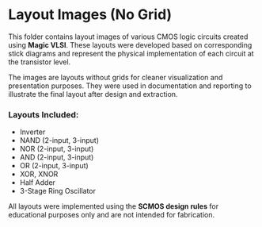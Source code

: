 #  Layout Images (No Grid)

This folder contains layout images of various CMOS logic circuits created using **Magic VLSI**. These layouts were developed based on corresponding stick diagrams and represent the physical implementation of each circuit at the transistor level.

The images are layouts without grids for cleaner visualization and presentation purposes. They were used in documentation and reporting to illustrate the final layout after design and extraction.

### Layouts Included:
- Inverter
- NAND (2-input, 3-input)
- NOR (2-input, 3-input)
- AND (2-input, 3-input)
- OR (2-input, 3-input)
- XOR, XNOR
- Half Adder
- 3-Stage Ring Oscillator

All layouts were implemented using the **SCMOS design rules** for educational purposes only and are not intended for fabrication.
